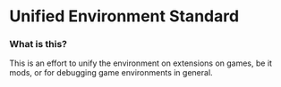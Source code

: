 # Unified Environment Standard

### What is this?

This is an effort to unify the environment on extensions on games, be it mods, or for debugging game environments in general. 

